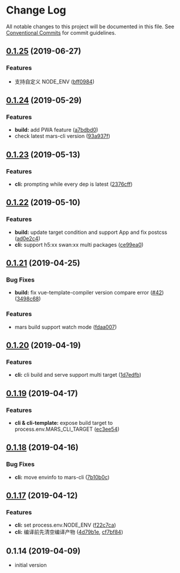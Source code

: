 # Change Log

All notable changes to this project will be documented in this file.
See [Conventional Commits](https://conventionalcommits.org) for commit guidelines.

## [0.1.25](https://github.com/max-team/Mars/compare/@marsjs/cli@0.1.24...@marsjs/cli@0.1.25) (2019-06-27)


### Features

* 支持自定义 NODE_ENV ([bff0984](https://github.com/max-team/Mars/commit/bff0984))





## [0.1.24](https://github.com/max-team/Mars/compare/@marsjs/cli@0.1.23...@marsjs/cli@0.1.24) (2019-05-29)


### Features

* **build:** add PWA feature ([a7bdbd0](https://github.com/max-team/Mars/commit/a7bdbd0))
* check latest mars-cli version ([93a937f](https://github.com/max-team/Mars/commit/93a937f))





## [0.1.23](https://github.com/max-team/Mars/compare/@marsjs/cli@0.1.22...@marsjs/cli@0.1.23) (2019-05-13)


### Features

* **cli:** prompting while every dep is latest ([2376cff](https://github.com/max-team/Mars/commit/2376cff))





## [0.1.22](https://github.com/max-team/Mars/compare/@marsjs/cli@0.1.21...@marsjs/cli@0.1.22) (2019-05-10)


### Features

* **build:** update target condition and support App and fix postcss ([ad0e2c4](https://github.com/max-team/Mars/commit/ad0e2c4))
* **cli:** support h5:xx  swan:xx multi packages ([ce99ea0](https://github.com/max-team/Mars/commit/ce99ea0))





## [0.1.21](https://github.com/max-team/Mars/compare/@marsjs/cli@0.1.20...@marsjs/cli@0.1.21) (2019-04-25)


### Bug Fixes

* **build:** fix vue-template-compiler version compare error ([#42](https://github.com/max-team/Mars/issues/42)) ([3498c68](https://github.com/max-team/Mars/commit/3498c68))


### Features

* mars build support watch mode ([fdaa007](https://github.com/max-team/Mars/commit/fdaa007))





## [0.1.20](https://github.com/max-team/Mars/compare/@marsjs/cli@0.1.19...@marsjs/cli@0.1.20) (2019-04-19)


### Features

* **cli:** cli build and serve support multi target ([1d7edfb](https://github.com/max-team/Mars/commit/1d7edfb))





## [0.1.19](https://github.com/max-team/Mars/compare/@marsjs/cli@0.1.18...@marsjs/cli@0.1.19) (2019-04-17)


### Features

* **cli & cli-template:** expose build target to process.env.MARS_CLI_TARGET ([ec3ee54](https://github.com/max-team/Mars/commit/ec3ee54))



## [0.1.18](https://github.com/max-team/Mars/compare/@marsjs/cli@0.1.17...@marsjs/cli@0.1.18) (2019-04-16)


### Bug Fixes

* **cli:** move envinfo to mars-cli ([7b10b0c](https://github.com/max-team/Mars/commit/7b10b0c))


## [0.1.17](https://github.com/max-team/Mars/compare/@marsjs/cli@0.1.14...@marsjs/cli@0.1.17) (2019-04-12)

### Features

* **cli:** set process.env.NODE_ENV ([f22c7ca](https://github.com/max-team/Mars/commit/f22c7ca))
* **cli:** 编译前先清空编译产物 ([4d79b1e](https://github.com/max-team/Mars/commit/4d79b1e), [cf7bf84](https://github.com/max-team/Mars/commit/cf7bf84))

## 0.1.14 (2019-04-09)

- initial version
